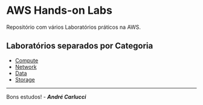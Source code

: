 # AWS Hands-on Labs

Repositório com vários Laboratórios práticos na AWS.

## Laboratórios separados por Categoria

- [Compute](./Compute/)
- [Network](./Network/)
- [Data](./Data/)
- [Storage](./Storage/)

---
Bons estudos! - ***André Carlucci***
